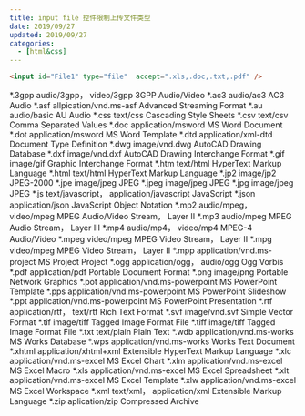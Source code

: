 ```yaml
---
title: input file 控件限制上传文件类型
date: 2019/09/27
updated: 2019/09/27
categories:
  - [html&css]
---
```



```html
<input id="File1" type="file"  accept=".xls,.doc,.txt,.pdf" />
```

*.3gpp  audio/3gpp， video/3gpp  3GPP Audio/Video
*.ac3   audio/ac3   AC3 Audio
*.asf   allpication/vnd.ms-asf  Advanced Streaming Format
*.au    audio/basic AU Audio
*.css   text/css    Cascading Style Sheets
*.csv   text/csv    Comma Separated Values
*.doc   application/msword  MS Word Document
*.dot   application/msword  MS Word Template
*.dtd   application/xml-dtd Document Type Definition
*.dwg   image/vnd.dwg   AutoCAD Drawing Database
*.dxf   image/vnd.dxf   AutoCAD Drawing Interchange Format
*.gif   image/gif   Graphic Interchange Format
*.htm   text/html   HyperText Markup Language
*.html  text/html   HyperText Markup Language
*.jp2   image/jp2   JPEG-2000
*.jpe   image/jpeg  JPEG
*.jpeg  image/jpeg  JPEG
*.jpg   image/jpeg  JPEG
*.js    text/javascript， application/javascript JavaScript
*.json  application/json    JavaScript Object Notation
*.mp2   audio/mpeg， video/mpeg  MPEG Audio/Video Stream， Layer II
*.mp3   audio/mpeg  MPEG Audio Stream， Layer III
*.mp4   audio/mp4， video/mp4    MPEG-4 Audio/Video
*.mpeg  video/mpeg  MPEG Video Stream， Layer II
*.mpg   video/mpeg  MPEG Video Stream， Layer II
*.mpp   application/vnd.ms-project  MS Project Project
*.ogg   application/ogg， audio/ogg  Ogg Vorbis
*.pdf   application/pdf Portable Document Format
*.png   image/png   Portable Network Graphics
*.pot   application/vnd.ms-powerpoint   MS PowerPoint Template
*.pps   application/vnd.ms-powerpoint   MS PowerPoint Slideshow
*.ppt   application/vnd.ms-powerpoint   MS PowerPoint Presentation
*.rtf   application/rtf， text/rtf   Rich Text Format
*.svf   image/vnd.svf   Simple Vector Format
*.tif   image/tiff  Tagged Image Format File
*.tiff  image/tiff  Tagged Image Format File
*.txt   text/plain  Plain Text
*.wdb   application/vnd.ms-works    MS Works Database
*.wps   application/vnd.ms-works    Works Text Document
*.xhtml application/xhtml+xml   Extensible HyperText Markup Language
*.xlc   application/vnd.ms-excel    MS Excel Chart
*.xlm   application/vnd.ms-excel    MS Excel Macro
*.xls   application/vnd.ms-excel    MS Excel Spreadsheet
*.xlt   application/vnd.ms-excel    MS Excel Template
*.xlw   application/vnd.ms-excel    MS Excel Workspace
*.xml   text/xml， application/xml   Extensible Markup Language
*.zip   aplication/zip  Compressed Archive

